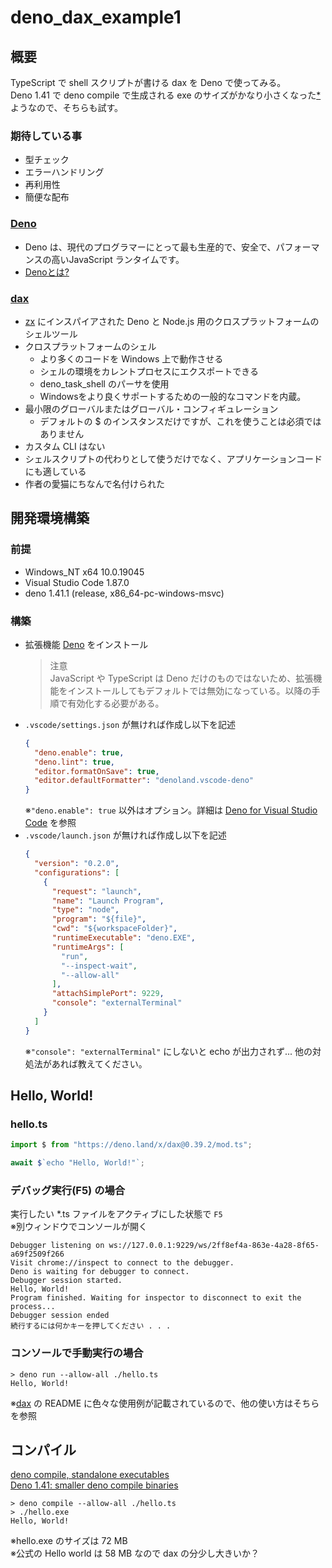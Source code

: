 # deno_dax_example1

## 概要

TypeScript で shell スクリプトが書ける dax を Deno で使ってみる。\
Deno 1.41 で deno compile で生成される exe
のサイズがかなり小さくなった[*](https://www.publickey1.jp/blog/24/denodeno_141.html)ようなので、そちらも試す。

### 期待している事

- 型チェック
- エラーハンドリング
- 再利用性
- 簡便な配布

### [Deno](https://deno.com/)

- Deno
  は、現代のプログラマーにとって最も生産的で、安全で、パフォーマンスの高いJavaScript
  ランタイムです。
- [Denoとは?](https://zenn.dev/uki00a/books/effective-deno/viewer/what-is-deno)

### [dax](https://github.com/dsherret/dax)

- [zx](https://github.com/google/zx) にインスパイアされた Deno と Node.js
  用のクロスプラットフォームのシェルツール
- クロスプラットフォームのシェル
  - より多くのコードを Windows 上で動作させる
  - シェルの環境をカレントプロセスにエクスポートできる
  - deno_task_shell のパーサを使用
  - Windowsをより良くサポートするための一般的なコマンドを内蔵。
- 最小限のグローバルまたはグローバル・コンフィギュレーション
  - デフォルトの $ のインスタンスだけですが、これを使うことは必須ではありません
- カスタム CLI はない
- シェルスクリプトの代わりとして使うだけでなく、アプリケーションコードにも適している
- 作者の愛猫にちなんで名付けられた

## 開発環境構築

### 前提

- Windows_NT x64 10.0.19045
- Visual Studio Code 1.87.0
- deno 1.41.1 (release, x86_64-pc-windows-msvc)

### 構築

- 拡張機能
  [Deno](https://marketplace.visualstudio.com/items?itemName=denoland.vscode-deno)
  をインストール
  > 注意\
  > JavaScript や TypeScript は Deno
  > だけのものではないため、拡張機能をインストールしてもデフォルトでは無効になっている。以降の手順で有効化する必要がある。
- `.vscode/settings.json` が無ければ作成し以下を記述
  ```json
  {
    "deno.enable": true,
    "deno.lint": true,
    "editor.formatOnSave": true,
    "editor.defaultFormatter": "denoland.vscode-deno"
  }
  ```
  ※`"deno.enable": true` 以外はオプション。詳細は
  [Deno for Visual Studio Code](https://github.com/denoland/vscode_deno) を参照
- `.vscode/launch.json` が無ければ作成し以下を記述
  ```json
  {
    "version": "0.2.0",
    "configurations": [
      {
        "request": "launch",
        "name": "Launch Program",
        "type": "node",
        "program": "${file}",
        "cwd": "${workspaceFolder}",
        "runtimeExecutable": "deno.EXE",
        "runtimeArgs": [
          "run",
          "--inspect-wait",
          "--allow-all"
        ],
        "attachSimplePort": 9229,
        "console": "externalTerminal"
      }
    ]
  }
  ```
  ※`"console": "externalTerminal"` にしないと echo が出力されず...
  他の対処法があれば教えてください。

## Hello, World!

### hello.ts

```ts
import $ from "https://deno.land/x/dax@0.39.2/mod.ts";

await $`echo "Hello, World!"`;
```

### デバッグ実行(F5) の場合

実行したい *.ts ファイルをアクティブにした状態で `F5`\
※別ウィンドウでコンソールが開く

```
Debugger listening on ws://127.0.0.1:9229/ws/2ff8ef4a-863e-4a28-8f65-a69f2509f266
Visit chrome://inspect to connect to the debugger.
Deno is waiting for debugger to connect.
Debugger session started.
Hello, World!
Program finished. Waiting for inspector to disconnect to exit the process...
Debugger session ended
続行するには何かキーを押してください . . .
```

### コンソールで手動実行の場合

```
> deno run --allow-all ./hello.ts
Hello, World!
```

※[dax](https://github.com/dsherret/dax) の README
に色々な使用例が記載されているので、他の使い方はそちらを参照

## コンパイル

[deno compile, standalone executables](https://docs.deno.com/runtime/manual/tools/compiler)\
[Deno 1.41: smaller deno compile binaries](https://deno.com/blog/v1.41)

```
> deno compile --allow-all ./hello.ts
> ./hello.exe
Hello, World!
```

※hello.exe のサイズは 72 MB\
※公式の Hello world は 58 MB なので dax の分少し大きいか？
